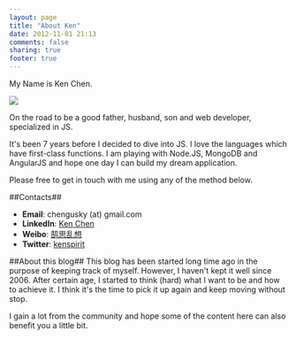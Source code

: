 ```yaml
---
layout: page
title: "About Ken"
date: 2012-11-01 21:13
comments: false
sharing: true
footer: true
---
```


My Name is Ken Chen.

![](http://thinkingincrowd.u.qiniudn.com/logo_medium.png)

On the road to be a good father, husband, son and web developer, specialized in JS.

It's been 7 years before I decided to dive into JS.
I love the languages which have first-class functions.
I am playing with Node.JS, MongoDB and AngularJS and hope one day I can build my dream application.

Please free to get in touch with me using any of the method below.


##Contacts##
* __Email__: chengusky (at) gmail.com
* __LinkedIn__: [Ken Chen](http://cn.linkedin.com/pub/ken-chen/9/168/a15)
* __Weibo__: [鹄思乱想](http://weibo.com/kenspirit)
* __Twitter__: [kenspirit](http://twitter.com/kenspirit)


##About this blog##
This blog has been started long time ago in the purpose of keeping track of myself.
However, I haven't kept it well since 2006.  After certain age, I started to think (hard) what I want to be and how to achieve it.  I think it's the time to pick it up again and keep moving without stop.

I gain a lot from the community and hope some of the content here can also benefit you a little bit.

